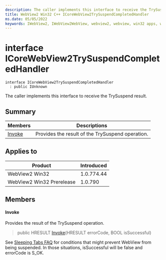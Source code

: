 ```yaml
---
description: The caller implements this interface to receive the TrySuspend result.
title: WebView2 Win32 C++ ICoreWebView2TrySuspendCompletedHandler
ms.date: 05/05/2022
keywords: IWebView2, IWebView2WebView, webview2, webview, win32 apps, win32, edge, ICoreWebView2, ICoreWebView2Controller, browser control, edge html, ICoreWebView2TrySuspendCompletedHandler
---
```


# interface ICoreWebView2TrySuspendCompletedHandler

```
interface ICoreWebView2TrySuspendCompletedHandler
  : public IUnknown
```

The caller implements this interface to receive the TrySuspend result.

## Summary

 Members                        | Descriptions
--------------------------------|---------------------------------------------
[Invoke](#invoke) | Provides the result of the TrySuspend operation.

## Applies to

Product                         | Introduced
--------------------------------|---------------------------------------------
WebView2 Win32            |    1.0.774.44
WebView2 Win32 Prerelease |    1.0.790

## Members

#### Invoke

Provides the result of the TrySuspend operation.

> public HRESULT [Invoke](#invoke)(HRESULT errorCode, BOOL isSuccessful)

See [Sleeping Tabs FAQ](https://techcommunity.microsoft.com/t5/articles/sleeping-tabs-faq/m-p/1705434) for conditions that might prevent WebView from being suspended. In those situations, isSuccessful will be false and errorCode is S_OK.

